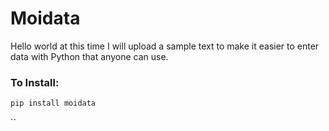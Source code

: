 # Moidata
Hello world at this time I will upload a sample text to make it easier to enter data with Python that anyone can use.

### To Install:
```bash
pip install moidata
```

``
